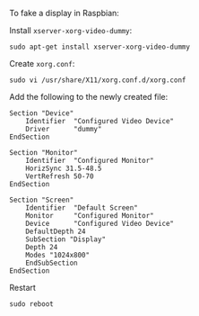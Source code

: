 To fake a display in Raspbian:


Install `xserver-xorg-video-dummy`:

```
sudo apt-get install xserver-xorg-video-dummy
```

Create `xorg.conf`:
```
sudo vi /usr/share/X11/xorg.conf.d/xorg.conf
```

Add the following to the newly created file:

```
Section "Device"
    Identifier  "Configured Video Device"
    Driver      "dummy"
EndSection

Section "Monitor"
    Identifier  "Configured Monitor"
    HorizSync 31.5-48.5
    VertRefresh 50-70
EndSection

Section "Screen"
    Identifier  "Default Screen"
    Monitor     "Configured Monitor"
    Device      "Configured Video Device"
    DefaultDepth 24
    SubSection "Display"
    Depth 24
    Modes "1024x800"
    EndSubSection
EndSection
```

Restart
```
sudo reboot
```
